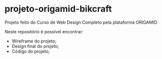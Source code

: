 # projeto-origamid-bikcraft
Projeto feito do Curso de Web Design Completo pela plataforma ORIGAMID

Neste repositório é possível encontrar:

  - Wireframe do projeto;
  - Design final do projeto;
  - Código do projeto;
